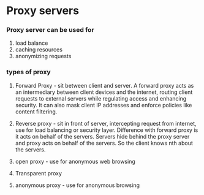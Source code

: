 # Proxy servers

### Proxy server can be used for
1) load balance
2) caching resources
3) anonymizing requests

### types of proxy
1) Forward Proxy - sit between client and server. 
A forward proxy acts as an intermediary between client devices and the internet, routing client requests to external servers while regulating access and enhancing security. It can also mask client IP addresses and enforce policies like content filtering.

2) Reverse proxy - sit in front of server, intercepting request from internet, use for load balancing or security layer. Difference with forward proxy is it acts on behalf of the servers. Servers hide behind the proxy server and proxy acts on behalf of the servers. So the client knows nth about the servers.

3) open proxy - use for anonymous web browsing

4) Transparent proxy 

5) anonymous proxy - use for anonymous browsing

